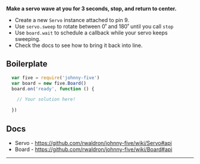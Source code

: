 __Make a servo wave at you for 3 seconds, stop, and return to center.__

- Create a new `Servo` instance attached to pin 9.
- Use `servo.sweep` to rotate between 0˚ and 180˚ until you call `stop`
- Use `board.wait` to schedule a callback while your servo keeps sweeping.
- Check the docs to see how to bring it back into line.

## Boilerplate
```js
  var five = require('johnny-five')
  var board = new five.Board()
  board.on('ready', function () {

    // Your solution here!

  })
```

## Docs
- Servo - https://github.com/rwaldron/johnny-five/wiki/Servo#api
- Board - https://github.com/rwaldron/johnny-five/wiki/Board#api

---

